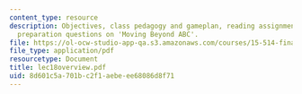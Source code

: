```yaml
---
content_type: resource
description: Objectives, class pedagogy and gameplan, reading assignments, and class
  preparation questions on 'Moving Beyond ABC'.
file: https://ol-ocw-studio-app-qa.s3.amazonaws.com/courses/15-514-financial-and-managerial-accounting-summer-2003/8d601c5a701bc2f1aebeee68086d8f71_lec18overview.pdf
file_type: application/pdf
resourcetype: Document
title: lec18overview.pdf
uid: 8d601c5a-701b-c2f1-aebe-ee68086d8f71
---
```

